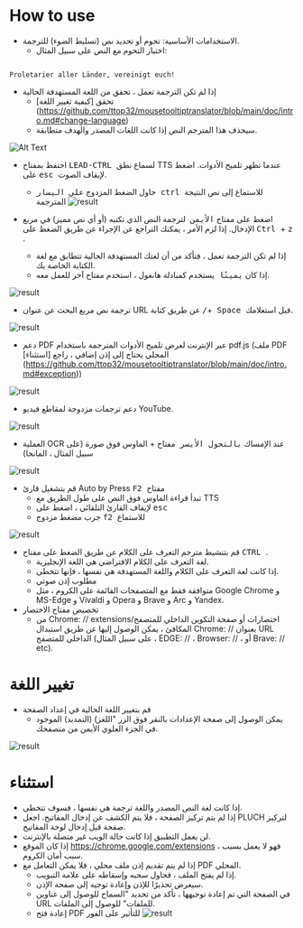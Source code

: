 # How to use



- الاستخدامات الأساسية: تحوم أو تحديد نص (تسليط الضوء) للترجمة.
  - اختبار التحوم مع النص على سبيل المثال:
```console

Proletarier aller Länder, vereinigt euch!

```

  - إذا لم تكن الترجمة تعمل ، تحقق من اللغة المستهدفة الحالية
    - تحقق [كيفية تغيير اللغة] (https://github.com/ttop32/mousetooltiptranslator/blob/main/doc/intro.md#change-language)
    - سيحذف هذا المترجم النص إذا كانت اللغات المصدر والهدف متطابقة.


![Alt Text](/doc/reagre.gif)



- احتفظ بمفتاح <kbd> LEAD-CTRL </kbd> لسماع نطق TTS عندما تظهر تلميح الأدوات. اضغط على <kbd> esc </kbd> لإيقاف الصوت.
  - حاول الضغط المزدوج <kbd> على اليسار ctrl </kbd> للاستماع إلى نص النتيجة المترجمة
![result](/doc/20.gif)



- اضغط على مفتاح <kbd> الأيمن </kbd> لترجمة النص الذي تكتبه (أو أي نص مميز) في مربع الإدخال. إذا لزم الأمر ، يمكنك التراجع عن الإجراء عن طريق الضغط على <kbd> Ctrl </kbd> + <kbd> z </kbd>.
  - إذا لم تكن الترجمة تعمل ، فتأكد من أن لغتك المستهدفة الحالية تتطابق مع لغة الكتابة الخاصة بك.
  - إذا كان <kbd> يمينًا </kbd> يستخدم كمبادلة هانغول ،
استخدم مفتاح آخر للعمل معه.


![result](/doc/11.gif)



- ترجمة نص مربع البحث عن عنوان URL عن طريق كتابة <kbd>/</kbd>+<kbd> Space </kbd> قبل استعلامك.


![result](/doc/21.gif)



- دعم PDF عبر الإنترنت لعرض تلميح الأدوات المترجمة باستخدام pdf.js (ملف PDF المحلي يحتاج إلى إذن إضافي ، راجع [استثناء] (https://github.com/ttop32/mousetooltiptranslator/blob/main/doc/intro.md#exception))


![result](/doc/12.gif)



- دعم ترجمات مزدوجة لمقاطع فيديو YouTube.


![result](/doc/16.gif)



- العملية OCR عند الإمساك <kbd> بالتحول الأيسر </kbd> مفتاح + الماوس فوق صورة (على سبيل المثال ، المانجا)


![result](/doc/15.gif)



- قم بتشغيل قارئ Auto by Press <kbd> F2 </kbd> مفتاح
  - تبدأ قراءة الماوس فوق النص على طول الطريق مع TTS
  - لإيقاف القارئ التلقائي ، اضغط على <kbd> esc </kbd>
  - جرب مضغط مزدوج <kbd> f2 </kbd> للاستماع


![result](/doc/30.gif)



- قم بتنشيط مترجم التعرف على الكلام عن طريق الضغط على مفتاح <kbd> CTRL </kbd>.
  - لغة التعرف على الكلام الافتراضي هي اللغة الإنجليزية.
  - إذا كانت لغة التعرف على الكلام واللغة المستهدفة هي نفسها ، فإنها تتخطى.
  - مطلوب إذن صوتي
  - متوافقة فقط مع المتصفحات القائمة على الكروم ، مثل Google Chrome و MS-Edge و Vivaldi و Opera و Brave و Arc و Yandex.
- تخصيص مفتاح الاختصار
  - من Chrome: // extensions/اختصارات أو صفحة التكوين الداخلي للمتصفح المكافئ ، يمكن الوصول إليها عن طريق استبدال Chrome: // بعنوان URL الداخلي للمتصفح (على سبيل المثال ، EDGE: // ، Browser: // ، أو Brave: // etc).
# تغيير اللغة
- قم بتغيير اللغة الحالية في إعداد الصفحة
  - يمكن الوصول إلى صفحة الإعدادات بالنقر فوق الزر "اللغز) (التمديد) الموجود في الجزء العلوي الأيمن من متصفحك.


![result](/doc/14.gif)





# استثناء


- إذا كانت لغة النص المصدر واللغة ترجمة هي نفسها ، فسوف تتخطى.
- إذا لم يتم تركيز الصفحة ، فلا يتم الكشف عن إدخال المفاتيح.
اجعل PLUCH لتركيز صفحة قبل إدخال لوحة المفاتيح.
- لن يعمل التطبيق إذا كانت حالة الويب غير متصلة بالإنترنت.
- إذا كان الموقع <https://chrome.google.com/extensions> ، فهو لا يعمل بسبب سبب أمان الكروم.
- إذا لم يتم تقديم إذن ملف محلي ، فلا يمكن التعامل مع PDF المحلي.
  - إذا لم يفتح الملف ، فحاول سحبه وإسقاطه على علامة التبويب.
  - سيعرض تحذيرًا للإذن وإعادة توجيه إلى صفحة الإذن.
  - في الصفحة التي تم إعادة توجيهها ، تأكد من تحديد "السماح للوصول إلى عناوين URL للملفات" للوصول إلى الملفات.
  - إعادة فتح PDF للتأثير على الفور
![result](/doc/10.gif)
